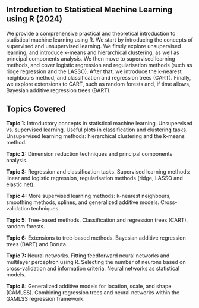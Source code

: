 ## Introduction to Statistical Machine Learning using R (2024)

We provide a comprehensive practical and theoretical introduction to statistical machine learning using R. We start by introducing the concepts of supervised and unsupervised learning. We firstly explore unsupervised learning, and introduce k-means and hierarchical clustering, as well as principal components analysis. We then move to supervised learning methods, and cover logistic regression and regularisation methods (such as ridge regression and the LASSO). After that, we introduce the k-nearest neighbours method, and classification and regression trees (CART). Finally, we explore extensions to CART, such as random forests and, if time allows, Bayesian additive regression trees (BART).

## Topics Covered

**Topic 1:** Introductory concepts in statistical machine learning. Unsupervised vs. supervised learning. Useful plots in classification and clustering tasks. Unsupervised learning methods: hierarchical clustering and the k-means method.

**Topic 2:** Dimension reduction techniques and principal components analysis.

**Topic 3:** Regression and classification tasks. Supervised learning methods: linear and logistic regression, regularisation methods (ridge, LASSO and elastic net).

**Topic 4:** More supervised learning methods: k-nearest neighbours, smoothing methods, splines, and generalized additive models. Cross-validation techniques.

**Topic 5:** Tree-based methods. Classification and regression trees (CART), random forests.

**Topic 6:** Extensions to tree-based methods. Bayesian additive regression trees (BART) and Boruta.

**Topic 7:** Neural networks. Fitting feedforward neural networks and multilayer perceptron using R. Selecting the number of neurons based on cross-validation and information criteria. Neural networks as statistical models.

**Topic 8:** Generalized additive models for location, scale, and shape (GAMLSS). Combining regression trees and neural networks within the GAMLSS regression framework.